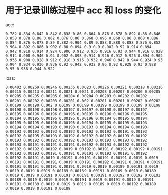 # 用于记录训练过程中 acc 和 loss 的变化

acc:

    0.782 0.834 0.842 0.842 0.838 0.86 0.864 0.878 0.878 0.892 0.88 0.846 0.858 0.878 0.88 0.862 0.876 0.86 0.868 0.896 0.868 0.86 0.868 0.886 0.884 0.876 0.878 0.89 0.882 0.904 0.89 0.888 0.888 0.888 0.876 0.852 0.904 0.892 0.886 0.902 0.88 0.894 0.9 0.9 0.902 0.92 0.914 0.894 0.942 0.918 0.914 0.924 0.906 0.912 0.936 0.916 0.93 0.944 0.916 0.928 0.914 0.908 0.946 0.94 0.902 0.898 0.914 0.926 0.912 0.926 0.894 0.902 0.936 0.908 0.928 0.912 0.918 0.916 0.932 0.946 0.942 0.944 0.924 0.93 0.904 0.934 0.936 0.936 0.92 0.942 0.932 0.96 0.92 0.928 0.93 0.928 0.95 0.938 0.944 0.922

loss:

    0.00402 0.00269 0.00246 0.00236 0.0023 0.00226 0.00221 0.00218 0.00216 0.00215 0.00213 0.00211 0.0021 0.0021 0.00208 0.00207 0.00206 0.00205 0.00205 0.00205 0.00205 0.00204 0.00204 0.00203 0.00202 0.00202 0.00201 0.00202 0.00203 0.00201 0.002 0.00201 0.00201 0.00202 0.00202 0.00199 0.00199 0.002 0.00199 0.00199 0.00199 0.00199 0.00199 0.00198 0.00198 0.00198 0.00198 0.00197 0.00197 0.00198 0.00197 0.00197 0.00195 0.00196 0.00196 0.00195 0.00195 0.00196 0.00196 0.00195 0.00194 0.00195 0.00195 0.00195 0.00196 0.00194 0.00195 0.00194 0.00195 0.00195 0.00196 0.00195 0.00194 0.00195 0.00195 0.00193 0.00194 0.00194 0.00193 0.00193 0.00193 0.00194 0.00194 0.00193 0.00193 0.00193 0.00193 0.00193 0.00193 0.00193 0.00191 0.00193 0.00192 0.00195 0.00193 0.00192 0.00192 0.00192 0.00193 0.00192 0.00193 0.00192 0.00192 0.00192 0.00193 0.00193 0.00193 0.00192 0.00193 0.00191 0.00191 0.00191 0.00192 0.00193 0.00192 0.00192 0.00192 0.00192 0.00192 0.0019 0.00192 0.00191 0.00192 0.00192 0.00191 0.00192 0.00193 0.00191 0.00191 0.00191 0.00193 0.00191 0.00192 0.00192 0.00191 0.0019 0.00192 0.00191 0.00191 0.00191 0.0019 0.0019 0.00191 0.00191 0.00191 0.0019 0.00191 0.00192 0.00191 0.00191 0.00191 0.00191 0.00191 0.00191 0.00191 0.0019 0.0019 0.00189 0.00191 0.0019 0.0019 0.0019 0.0019 0.00189 0.00189 0.00191 0.00189 0.0019 0.00189 0.0019 0.0019 0.00191 0.00191 0.00191 0.00191 0.00192 0.00192 0.00192 0.00189 0.0019 0.0019 0.0019 0.00191 0.0019 0.00191 0.0019 0.00191 0.00191 0.00189 0.0019 0.0019 0.0019 0.00189 0.0019 0.00192 0.00189 0.0019 0.0019 0.00191 0.00189
